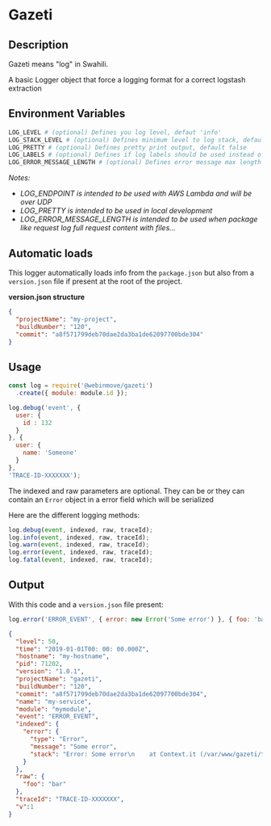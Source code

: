 # Gazeti

## Description

Gazeti means "log" in Swahili.

A basic Logger object that force a logging format for a correct logstash extraction

## Environment Variables

```sh
LOG_LEVEL # (optional) Defines you log level, defaut 'info'
LOG_STACK_LEVEL # (optional) Defines minimum level to log stack, default 'error'
LOG_PRETTY # (optional) Defines pretty print output, default false
LOG_LABELS # (optional) Defines if log labels should be used instead of levels, default false
LOG_ERROR_MESSAGE_LENGTH # (optional) Defines error message max length output, default 0 (no limit)
```

*Notes:*

 - *LOG_ENDPOINT is intended to be used with AWS Lambda and will be over UDP*
 - *LOG_PRETTY is intended to be used in local development*
 - *LOG_ERROR_MESSAGE_LENGTH is intended to be used when package like request log full request content with files...*

## Automatic loads

This logger automatically loads info from the `package.json`
but also from a `version.json` file if present at the root of the project.

**version.json structure**

```json
{
  "projectName": "my-project",
  "buildNumber": "120",
  "commit": "a8f571799deb70dae2da3ba1de62097700bde304"
}
```

## Usage

```js
const log = require('@webinmove/gazeti')
  .create({ module: module.id });

log.debug('event', {
  user: {
    id : 132
  }
}, {
  user: {
    name: 'Someone'
  }
},
'TRACE-ID-XXXXXXX');
```

The indexed and raw parameters are optional.
They can be or they can contain an `Error` object in a error field which will be serialized

Here are the different logging methods:

```js
log.debug(event, indexed, raw, traceId);
log.info(event, indexed, raw, traceId);
log.warn(event, indexed, raw, traceId);
log.error(event, indexed, raw, traceId);
log.fatal(event, indexed, raw, traceId);
```

## Output

With this code and a `version.json` file present:

```js
log.error('ERROR_EVENT', { error: new Error('Some error') }, { foo: 'bar' }, 'TRACE-ID-XXXXXXX');
```

```json
{
  "level": 50,
  "time": "2019-01-01T00: 00: 00.000Z",
  "hostname": "my-hostname",
  "pid": 71202,
  "version": "1.0.1",
  "projectName": "gazeti",
  "buildNumber": "120",
  "commit": "a8f571799deb70dae2da3ba1de62097700bde304",
  "name": "my-service",
  "module": "mymodule",
  "event": "ERROR_EVENT",
  "indexed": {
    "error": {
      "type": "Error",
      "message": "Some error",
      "stack": "Error: Some error\n    at Context.it (/var/www/gazeti/test/libs/Gazeti.spec.js:191:31)\n    at callFnAsync (/var/www/gazeti/node_modules/mocha/lib/runnable.js:400:21)\n    at Test.Runnable.run (/var/www/gazeti/node_modules/mocha/lib/runnable.js:342:7)\n    at Runner.runTest (/var/www/gazeti/node_modules/mocha/lib/runner.js:455:10)\n    at /var/www/gazeti/node_modules/mocha/lib/runner.js:573:12\n    at next (/var/www/gazeti/node_modules/mocha/lib/runner.js:369:14)\n    at /var/www/gazeti/node_modules/mocha/lib/runner.js:379:7\n    at next (/var/www/gazeti/node_modules/mocha/lib/runner.js:303:14)\n    at Immediate._onImmediate (/var/www/gazeti/node_modules/mocha/lib/runner.js:347:5)\n    at runCallback (timers.js:694:18)\n    at tryOnImmediate (timers.js:665:5)\n    at processImmediate (timers.js:647:5)"
    }
  },
  "raw": {
    "foo": "bar"
  },
  "traceId": "TRACE-ID-XXXXXXX",
  "v":1
}
```
